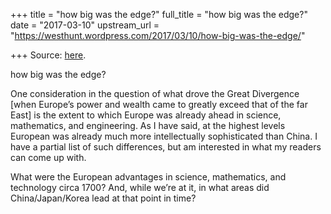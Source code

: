 +++
title = "how big was the edge?"
full_title = "how big was the edge?"
date = "2017-03-10"
upstream_url = "https://westhunt.wordpress.com/2017/03/10/how-big-was-the-edge/"

+++
Source: [here](https://westhunt.wordpress.com/2017/03/10/how-big-was-the-edge/).

how big was the edge?

One consideration in the question of what drove the Great Divergence
\[when Europe’s power and wealth came to greatly exceed that of the far
East\] is the extent to which Europe was already ahead in science,
mathematics, and engineering. As I have said, at the highest levels
European was already much more intellectually sophisticated than China.
I have a partial list of such differences, but am interested in what my
readers can come up with.

What were the European advantages in science, mathematics, and
technology circa 1700? And, while we’re at it, in what areas did
China/Japan/Korea lead at that point in time?

